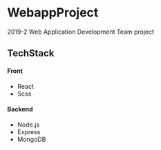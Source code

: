 # WebappProject
2019-2 Web Application Development Team project

## TechStack
#### Front
* React
* Scss

#### Backend
* Node.js
* Express
* MongoDB
